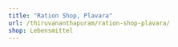 ```yaml
---
title: "Ration Shop, Plavara"
url: /thiruvananthapuram/ration-shop-plavara/
shop: Lebensmittel
---
```

